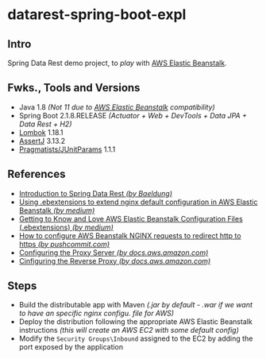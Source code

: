 # datarest-spring-boot-expl

## Intro
Spring Data Rest demo project, to _play_ with [AWS Elastic Beanstalk](https://aws.amazon.com/elasticbeanstalk/?nc2=h_ql_prod_cp_ebs). 

## Fwks., Tools and Versions
- Java 1.8 _(Not 11 due to [AWS Elastic Beanstalk](https://aws.amazon.com/elasticbeanstalk/?nc2=h_ql_prod_cp_ebs) compatibility)_
- Spring Boot 2.1.8.RELEASE _(Actuator + Web + DevTools + Data JPA + Data Rest + H2)_
- [Lombok](https://projectlombok.org/) 1.18.1
- [AssertJ](https://joel-costigliola.github.io/assertj/) 3.13.2
- [Pragmatists/JUnitParams](https://github.com/Pragmatists/JUnitParams) 1.1.1

## References
- [Introduction to Spring Data Rest _(by Baeldung)_](https://www.baeldung.com/spring-data-rest-intro)
- [Using .ebextensions to extend nginx default configuration in AWS Elastic Beanstalk _(by medium)_](https://medium.com/swlh/using-ebextensions-to-extend-nginx-default-configuration-in-aws-elastic-beanstalk-189b844ab6ad)
- [Getting to Know and Love AWS Elastic Beanstalk Configuration Files (.ebextensions) _(by medium)_](https://medium.com/@marilu597/getting-to-know-and-love-aws-elastic-beanstalk-configuration-files-ebextensions-9a4502a26e3c)
- [How to configure AWS Beanstalk NGINX requests to redirect http to https _(by pushcommit.com)_](https://www.pushcommit.com/configure-aws-beanstalk-nginx-requests-to-redirect-http-to-https/)
- [Configuring the Proxy Server _(by docs.aws.amazon.com)_](https://docs.aws.amazon.com/elasticbeanstalk/latest/dg/nodejs-platform-proxy.html)
- [Cinfiguring the Reverse Proxy _(by docs.aws.amazon.com)_](https://docs.amazonaws.cn/en_us/elasticbeanstalk/latest/dg/go-nginx.html)

## Steps
- Build the distributable app with Maven _(.jar by default - .war if we want to have an specific nginx configu. file for AWS)_
- Deploy the distribution following the appropriate AWS Elastic Beanstalk instructions _(this will create an AWS EC2 with some default config)_
- Modify the `Security Groups\Inbound` assigned to the EC2 by adding the port exposed by the application  